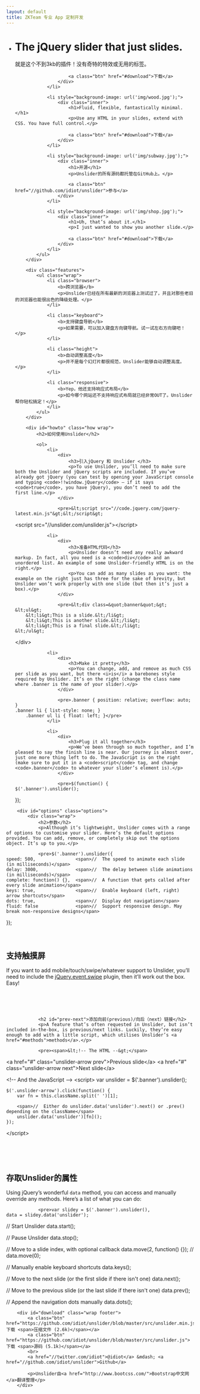 ```yaml
---
layout: default
title: ZKTeam 专业 App 定制开发
---
```

<head>
    <meta http-equiv="content-type" content="text/html; charset=utf-8" />
    <meta name="viewport" content="width=device-width, initial-scale=1.0" />
    <title>{{ page.title }}</title>
	<link rel="fluid-icon" href="/fluidicon.png" />
    <link rel="apple-touch-icon" sizes="57x57" href="/images/apple-touch-icon-114.png" />
    <link rel="apple-touch-icon" sizes="114x114" href="/images/apple-touch-icon-114.png" />
    <link rel="apple-touch-icon" sizes="72x72" href="/images/apple-touch-icon-144.png" />
    <link rel="apple-touch-icon" sizes="144x144" href="/images/apple-touch-icon-144.png" />
    <link rel="icon" type="image/x-icon" href="/images/favicon.ico" />
    <link rel="stylesheet" href="//cdn.bootcss.com/bootstrap/3.3.5/css/bootstrap.min.css">
    <link rel="stylesheet" href="/css/main.css" />
    <link rel="stylesheet" href="/css/index.css" />
    <script src="//cdn.bootcss.com/jquery/1.11.3/jquery.min.js"></script>
    <script src="//cdn.bootcss.com/bootstrap/3.3.5/js/bootstrap.min.js"></script>
    <script src="//unslider.com/unslider.js"></script>
    <script type="text/javascript">
    	$(function() {
		    $('.banner').unslider({
				speed: 500,               //  The speed to animate each slide (in milliseconds)
				delay: 3000,              //  The delay between slide animations (in milliseconds)
				complete: function() {},  //  A function that gets called after every slide animation
				keys: true,               //  Enable keyboard (left, right) arrow shortcuts
				dots: true,               //  Display dot navigation
				fluid: true              //  Support responsive design. May break non-responsive designs
			});
			// $("#header").headroom();
		});
    </script>
</head>
<body>
		<div class="banner">
			<ul>
				<li style="background-image: url('img/sunset.jpg');">
					<div class="inner">
						<h1>The jQuery slider that just slides.</h1>
						<p>就是这个不到3kb的插件！没有奇特的特效或无用的标签。</p>

						<a class="btn" href="#download">下载</a>
					</div>
				</li>

				<li style="background-image: url('img/wood.jpg');">
					<div class="inner">
						<h1>Fluid, flexible, fantastically minimal.</h1>
						<p>Use any HTML in your slides, extend with CSS. You have full control.</p>

						<a class="btn" href="#download">下载</a>
					</div>
				</li>

				<li style="background-image: url('img/subway.jpg');">
					<div class="inner">
						<h1>开源</h1>
						<p>Unslider的所有源码都托管在GitHub上。</p>

						<a class="btn" href="//github.com/idiot/unslider">参与</a>
					</div>
				</li>

				<li style="background-image: url('img/shop.jpg');">
					<div class="inner">
						<h1>Uh, that’s about it.</h1>
						<p>I just wanted to show you another slide.</p>

						<a class="btn" href="#download">下载</a>
					</div>
				</li>
			</ul>
		</div>

		<div class="features">
			<ul class="wrap">
				<li class="browser">
					<b>跨浏览器</b>
					<p>Unslider已经在所有最新的浏览器上测试过了，并且对那些老旧的浏览器也能很出色的降级处理。</p>
				</li>

				<li class="keyboard">
					<b>支持键盘导航</b>
					<p>如果需要，可以加入键盘方向键导航。试一试左右方向键吧！</p>
				</li>

				<li class="height">
					<b>自动调整高度</b>
					<p>并不是每个幻灯片都很规范，Unslider能够自动调整高度。</p>
				</li>

				<li class="responsive">
					<b>Yep，他还支持响应式布局</b>
					<p>如今哪个网站还不支持响应式布局就已经非常OUT了。Unslider帮你轻松搞定！</p>
				</li>
			</ul>
		</div>

		<div id="howto" class="how wrap">
			<h2>如何使用Unslider</h2>

			<ol>
				<li>
					<div>
						<h3>引入jQuery 和 Unslider </h3>
						<p>To use Unslider, you’ll need to make sure both the Unslider and jQuery scripts are included. If you’ve already got jQuery (you can test by opening your JavaScript console and typing <code>!!window.jQuery</code> — if it says <code>true</code>, you have jQuery), you don’t need to add the first line.</p>
					</div>

					<pre>&lt;script src="//code.jquery.com/jquery-latest.min.js"&gt;&lt;/script&gt;
&lt;script src="//unslider.com/unslider.js"&gt;&lt;/script&gt;
</pre>
				</li>

				<li>
					<div>
						<h3>准备HTML代码</h3>
						<p>Unslider doesn’t need any really awkward markup. In fact, all you need is a <code>div</code> and an unordered list. An example of some Unslider-friendly HTML is on the right.</p>
						<p>You can add as many slides as you want: the example on the right just has three for the sake of brevity, but Unslider won’t work properly with one slide (but then it’s just a box).</p>
					</div>

					<pre>&lt;div class=&quot;banner&quot;&gt;
    &lt;ul&gt;
        &lt;li&gt;This is a slide.&lt;/li&gt;
        &lt;li&gt;This is another slide.&lt;/li&gt;
        &lt;li&gt;This is a final slide.&lt;/li&gt;
    &lt;/ul&gt;
&lt;/div&gt;</pre>
				</li>

				<li>
					<div>
						<h3>Make it pretty</h3>
						<p>You can change, add, and remove as much CSS per slide as you want, but there <i>is</i> a barebones style required by Unslider. It’s on the right (change the class name where .banner is the name of your slider).</p>
					</div>

					<pre>.banner { position: relative; overflow: auto; }
    .banner li { list-style: none; }
        .banner ul li { float: left; }</pre>
				</li>

				<li>
					<div>
						<h3>Plug it all together</h3>
						<p>We’ve been through so much together, and I’m pleased to say the finish line is near. Our journey is almost over, just one more thing left to do. The JavaScript is on the right (make sure to put it in a <code>script</code> tag, and change <code>.banner</code> to whatever your slider’s element is).</p>
					</div>

					<pre>$(function() {
    $('.banner').unslider();
});</pre>
				</li>
			</ol>
		</div>

		<div id="options" class="options">
			<div class="wrap">
				<h2>参数</h2>
				<p>Although it’s lightweight, Unslider comes with a range of options to customise your slider. Here’s the default options provided. You can add, remove, or completely skip out the options object. It’s up to you.</p>

				<pre>$('.banner').unslider({
	speed: 500,               <span>//  The speed to animate each slide (in milliseconds)</span>
	delay: 3000,              <span>//  The delay between slide animations (in milliseconds)</span>
	complete: function() {},  <span>//  A function that gets called after every slide animation</span>
	keys: true,               <span>//  Enable keyboard (left, right) arrow shortcuts</span>
	dots: true,               <span>//  Display dot navigation</span>
	fluid: false              <span>//  Support responsive design. May break non-responsive designs</span>
});</pre>
<br><br><br>
				<h2 id="touch">支持触摸屏</h2>
				<p>If you want to add mobile/touch/swipe/whatever support to Unslider, you’ll need to include the <a href="http://stephband.info/jquery.event.swipe/">jQuery.event.swipe</a> plugin, then it’ll work out the box. Easy!</p>

<br><br><br>

				<h2 id="prev-next">添加向前(previous)/向后（next）链接</h2>
				<p>A feature that’s often requested in Unslider, but isn’t included in-the-box, is previous/next links. Luckily, they’re easy enough to add with a little script, which utilises Unslider’s <a href="#methods">methods</a>.</p>

				<pre><span>&lt;!-- The HTML --&gt;</span>
&lt;a href="#" class="unslider-arrow prev"&gt;Previous slide&lt;/a&gt;
&lt;a href="#" class="unslider-arrow next"&gt;Next slide&lt;/a&gt;

<span>&lt;!-- And the JavaScript --&gt;</span>
&lt;script&gt;
    var unslider = $('.banner').unslider();

    $('.unslider-arrow').click(function() {
        var fn = this.className.split(' ')[1];

        <span>//  Either do unslider.data('unslider').next() or .prev() depending on the className</span>
        unslider.data('unslider')[fn]();
    });
&lt;/script&gt;
</pre>

<br><br><br>
				<h2 id="methods">存取Unslider的属性</h2>
				<p>Using jQuery’s wonderful <code>data</code> method, you can access and manually override any methods. Here’s a list of what you can do:</p>

				<pre>var slidey = $('.banner').unslider(),
    data = slidey.data('unslider');

<span>//  Start Unslider</span>
data.start();

<span>//  Pause Unslider</span>
data.stop();

<span>//  Move to a slide index, with optional callback</span>
data.move(2, function() {});
<span>//  data.move(0);</span>

<span>//  Manually enable keyboard shortcuts</span>
data.keys();

<span>//  Move to the next slide (or the first slide if there isn't one)</span>
data.next();

<span>//  Move to the previous slide (or the last slide if there isn't one)</span>
data.prev();

<span>//  Append the navigation dots manually</span>
data.dots();</pre>
			</div>
		</div>

		<div id="download" class="wrap footer">
			<a class="btn" href="https://github.com/idiot/unslider/blob/master/src/unslider.min.js">下载 <span>压缩文件 (2.6k)</span></a>
			<a class="btn" href="https://github.com/idiot/unslider/blob/master/src/unslider.js">下载 <span>源码 (5.1k)</span></a>
			<br>
			<a href="//twitter.com/idiot">@idiot</a> &mdash; <a href="//github.com/idiot/unslider">Github</a>

			<p>Unslider由<a href="http://www.bootcss.com/">Bootstrap中文网</a>翻译整理</p>
		</div>

</body>
